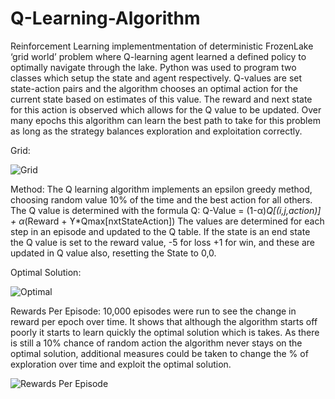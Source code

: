 # Q-Learning-Algorithm
Reinforcement Learning implementmentation of deterministic FrozenLake ‘grid world’ problem where Q-learning agent learned a defined policy to optimally navigate through the lake. Python was used to program two classes which setup the state and agent respectively. Q-values are set state-action pairs and the algorithm chooses an optimal action for the current state based on estimates of this value. The reward and next state for this action is observed which allows for the Q value to be updated. Over many epochs this algorithm can learn the best path to take for this problem as long as the strategy balances exploration and exploitation correctly.

Grid:

![Grid](https://github.com/ronanmmurphy/Q-Learning-Algorithm/blob/main/Images/grid.PNG?raw=true)

Method:
The Q learning algorithm implements an epsilon greedy method, choosing random value 10% of the time and the best action for all others. The Q value is determined with the formula Q:
Q-Value = (1-α)*Q[(i,j,action)] + α*(Reward + ϒ*Qmax[nxtStateAction])
The values are determined for each step in an episode and updated to the Q table. If the state is an end state the Q value is set to the reward value, -5 for loss +1 for win, and these are updated in Q value also, resetting the State to 0,0. 

Optimal Solution:

![Optimal](https://github.com/ronanmmurphy/Q-Learning-Algorithm/blob/main/Images/optimal_solution.PNG?raw=true)




Rewards Per Episode: 10,000 episodes were run to see the change in reward per epoch over time. It shows that although the algorithm starts off poorly it starts to learn quickly the optimal solution which is takes. As there is still a 10% chance of random action the algorithm never stays on the optimal solution, additional measures could be taken to change the % of exploration over time and exploit the optimal solution.

![Rewards Per Episode](https://github.com/ronanmmurphy/Q-Learning-Algorithm/blob/main/Images/RewardPerEpisode.png?raw=true)

